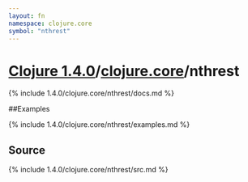```yaml
---
layout: fn
namespace: clojure.core
symbol: "nthrest"
---
```


# [Clojure 1.4.0](../../)/[clojure.core](../)/nthrest

{% include 1.4.0/clojure.core/nthrest/docs.md %}

##Examples

{% include 1.4.0/clojure.core/nthrest/examples.md %}
## Source
{% include 1.4.0/clojure.core/nthrest/src.md %}

